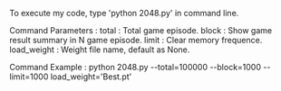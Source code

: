 To execute my code, type 'python 2048.py' in command line.

Command Parameters :
	total : Total game episode.
	block : Show game result summary in N game episode.
	limit : Clear memory frequence.
	load_weight : Weight file name, default as None.

Command Example :
python 2048.py --total=100000 --block=1000 --limit=1000 load_weight='Best.pt'